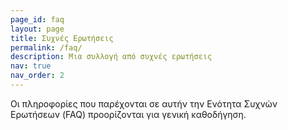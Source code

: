 ```yaml
---
page_id: faq
layout: page
title: Συχνές Ερωτήσεις
permalink: /faq/
description: Μια συλλογή από συχνές ερωτήσεις 
nav: true
nav_order: 2
---
```


Οι πληροφορίες που παρέχονται σε αυτήν την Ενότητα Συχνών Ερωτήσεων (FAQ) προορίζονται για γενική καθοδήγηση.
